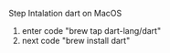 Step Intalation dart on MacOS

1. enter code "brew tap dart-lang/dart"
2. next  code "brew install dart"